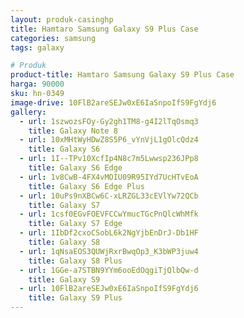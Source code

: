 ```yaml
---
layout: produk-casinghp
title: Hamtaro Samsung Galaxy S9 Plus Case
categories: samsung
tags: galaxy

# Produk
product-title: Hamtaro Samsung Galaxy S9 Plus Case
harga: 90000
sku: hn-0349
image-drive: 10FlB2areSEJw0xE6IaSnpoIfS9FgYdj6
gallery:
  - url: 1szwozsFOy-Gy2gh1TM8-g4I2lTqOsmq3
    title: Galaxy Note 8
  - url: 10xMHtWyHDwZ8S5P6_vYnVjL1gOlcQdz4
    title: Galaxy S6
  - url: 1I--TPv10XcfIp4N8c7m5Lwwsp236JPp8
    title: Galaxy S6 Edge
  - url: 1v8CwB-4FX4vMOIU09R95IYd7UcHTvEoA
    title: Galaxy S6 Edge Plus
  - url: 10uPs9nXBCw6C-xLRZGL33cEVlYw72QCb
    title: Galaxy S7
  - url: 1csf0EGvFOEVFCCwYmucTGcPnQlcWhMfk
    title: Galaxy S7 Edge
  - url: 1IbDf2cxoCSobL6k2NgYjbEnDrJ-Db1HF
    title: Galaxy S8
  - url: 1qNsaEOS3QUWjRxrBwqOp3_K3bWP3juw4
    title: Galaxy S8 Plus
  - url: 1GGe-a7STBN9YYm6ooEdOqgiTjQlbQw-d
    title: Galaxy S9
  - url: 10FlB2areSEJw0xE6IaSnpoIfS9FgYdj6
    title: Galaxy S9 Plus
---
```

